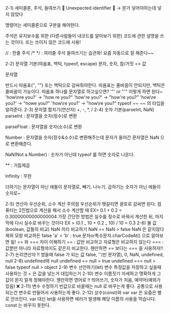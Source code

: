 2-1) 세미콜론, 주석, 들여쓰기
🚨 Unexpected identifier 🚨 -> 몬가 넣어야하는데 넣지 않았다

명령어는 세미콜론으로 구분을 해야한다.

주석은 유지보수를 위한 (다른사람들이 내코드를 알아보기 위한) 코드에 관한 설명을 쓰는 것이다. 또는 쓰이지 않은 코드에 사용!

// : 한줄 주석
/\* \*/ : 여러줄 주석
들여쓰기는 습관화! 요즘 자동으로 잘 해준다~~

2-2) 문자열 기본(따옴표, 백틱, typeof, escape)
문자, 숫자, 참/거짓 => 값

문자열

반드시 따옴표('', "") 또는 백틱으로 감싸줘야한다.
따옴표는 줄바꿈이 안되지만, 백틱은 줄바꿈이 가능이다.
따옴표 하나를 문자열로 하고싶으면? '"' or "'" 이렇게 하면 된다~
'how\nre you?'
-> "how
re you?"
'how\'re you?'
-> "how're you?"
'how\re you?'
-> "howe you?"
'how\\re you?'
-> "how\re you?"
typeof ~~
~~ 의 타입을 알려준다.
2-3) 문자열 합치기(연산자)
+, -, \*, /
2-4) 숫자 기본(parseInt, NaN)
parseInt : 문자열을 숫자(정수)로 변환

parseFloat : 문자열을 숫자(소수)로 변환

Number : 문자열을 숫자(정수&소수)로 변환해주는데 문자가 들어간 문자열은 NaN 으로 변환해준다.

NaN(Not a Number) : 숫자가 아닌데 typeof 를 하면 숫자로 나온다.

\*\* : 거듭제곱

Infinity : 무한

더하기는 문자열이 아닌 애들이 문자열로, 빼기, 나누기, 곱하기는 숫자가 아닌 애들이 숫자로~

2-5) 연산자 우선순위, 소수 계산 주의점
우선순위가 헷갈리면 괄호로 감싸면 된다.
컴퓨터는 2진법으로 계산을 해서 소수 계산할 때
EX> 0.1 + 0.2 = 0.30000000000000004
가장 간단한 방법은 실수를 정수로 바꿔서 계산한 뒤, 마지막에 다시 실수로 바꾸는 것이다
EX > (0.1 _ 10 + 0.2 _ 10) / 10 = 0.3
2-6) 불 값(boolean, 값들의 비교)
NaN 끼리 비교하기
NaN == NaN > false
NaN 은 같지않다 제외 모랑 비교하든 false
'a' < 'b' : true
문자or특수문자.charCodeAt() 으로 알아보면 됨!
== 와 === 차이 이해하기
== : 값만 비교하고 자료형은 비교하지 않는다
=== : 값뿐만 아니라 자료형까지도 같은지 비교한다.
웬만하면 == 보다는 === 을 사용하자!!
2-7) 논리연산자
!! 썼을때 false 가 되는 값
false, ''(빈 문자열), 0, NaN, undefined, null
2-8) undefined와 null
undefined == null > true
undefined === null > false
typeof null > object
2-9) 변수 선언하기(let)
변수
특정값을 저장하고 싶을때 사용하는 것
= 은 값을 넣는거 대입하는거
2-10) 변수 이름짓기
자세하고 명확하게 그 값이 몬지 알게 정해야한다.
웬만하면 영어로 !!
띄어쓰기, 숫자가 처음, 예약어(예외가 있음) ❌
2-11) 변수 수정하기
빈값으로 바꿀때는 null 로 바꾸는게 좋다.
공통으로 사용되는건 변수로 만들어서 사용하는게 좋다.
2-12) 상수(const)와 var
var 은 요즘은 별로 안쓰인다.
var 대신 let을 사용하면 에러가 발생해 해당 이름의 사용을 막습니다.
const 는 바꾸지 못한다.
